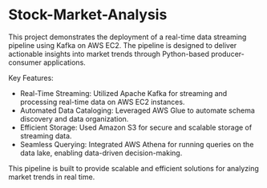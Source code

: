 # Stock-Market-Analysis

This project demonstrates the deployment of a real-time data streaming pipeline using Kafka on AWS EC2. The pipeline is designed to deliver actionable insights into market trends through Python-based producer-consumer applications.

Key Features:

- Real-Time Streaming: Utilized Apache Kafka for streaming and processing real-time data on AWS EC2 instances.
- Automated Data Cataloging: Leveraged AWS Glue to automate schema discovery and data organization.
- Efficient Storage: Used Amazon S3 for secure and scalable storage of streaming data.
- Seamless Querying: Integrated AWS Athena for running queries on the data lake, enabling data-driven decision-making.

This pipeline is built to provide scalable and efficient solutions for analyzing market trends in real time.
